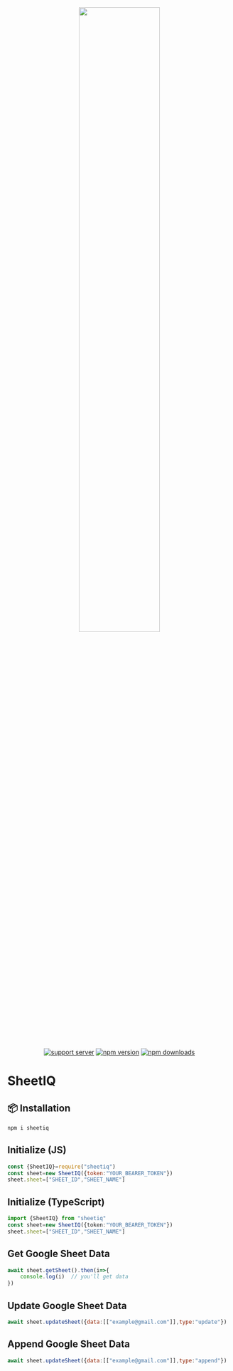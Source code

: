 <div align="center">
    <img src="https://docapi.datafetchpro.com/featured_google_api.png" width="60%" />
    <br />
    <a href="https://discord.gg/ZkMMxZQf"><img src="https://img.shields.io/discord/1397785576253423616?color=5865F2&logo=discord&logoColor=white" alt="support server" /></a>
    <a href="https://www.npmjs.com/package/sheetiq"><img src="https://img.shields.io/npm/v/sheetiq?maxAge=3600" alt="npm version" /></a>
    <a href="https://www.npmjs.com/package/sheetiq"><img src="https://img.shields.io/npm/dt/sheetiq?maxAge=3600" alt="npm downloads" /></a>
</div>

# SheetIQ



## 📦 Installation

```bash
npm i sheetiq
```

## Initialize  (JS)
```js
const {SheetIQ}=require("sheetiq")
const sheet=new SheetIQ({token:"YOUR_BEARER_TOKEN"})
sheet.sheet=["SHEET_ID","SHEET_NAME"]
```
## Initialize  (TypeScript)
```ts
import {SheetIQ} from "sheetiq"
const sheet=new SheetIQ({token:"YOUR_BEARER_TOKEN"})
sheet.sheet=["SHEET_ID","SHEET_NAME"]
```
## Get Google Sheet Data
```js
await sheet.getSheet().then(i=>{
    console.log(i)  // you'll get data 
})
```
## Update Google Sheet Data
```js
await sheet.updateSheet({data:[["example@gmail.com"]],type:"update"})
```

## Append Google Sheet Data
```js
await sheet.updateSheet({data:[["example@gmail.com"]],type:"append"})
```




